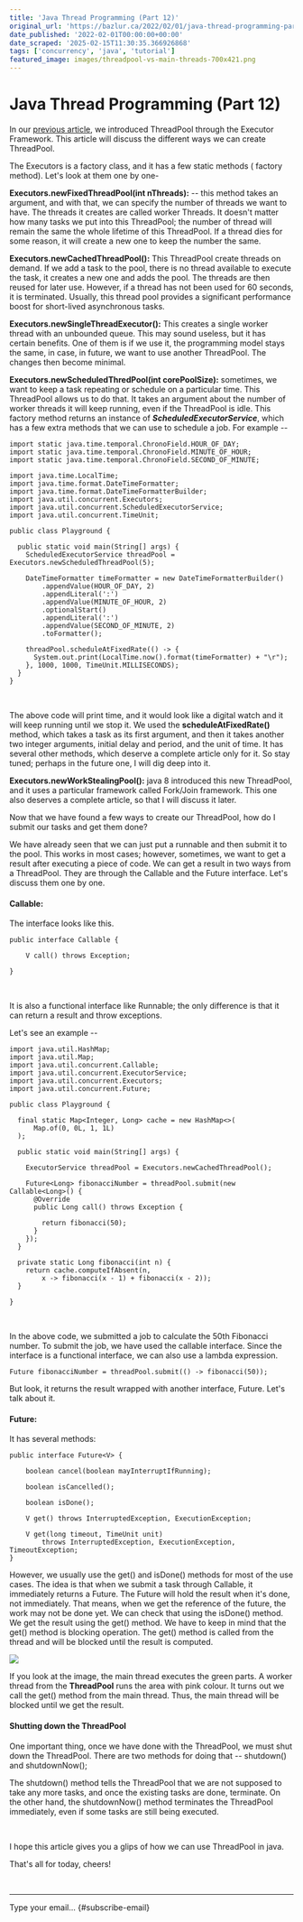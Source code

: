 ```yaml
---
title: 'Java Thread Programming (Part 12)'
original_url: 'https://bazlur.ca/2022/02/01/java-thread-programming-part-12/'
date_published: '2022-02-01T00:00:00+00:00'
date_scraped: '2025-02-15T11:30:35.366926868'
tags: ['concurrency', 'java', 'tutorial']
featured_image: images/threadpool-vs-main-threads-700x421.png
---
```


Java Thread Programming (Part 12)
=================================

In our [previous article](https://foojay.io/today/java-thread-programming-part-11/), we introduced ThreadPool through the Executor Framework. This article will discuss the different ways we can create ThreadPool.

The Executors is a factory class, and it has a few static methods ( factory method). Let's look at them one by one-

**Executors.newFixedThreadPool(int nThreads):** -- this method takes an argument, and with that, we can specify the number of threads we want to have. The threads it creates are called worker Threads. It doesn't matter how many tasks we put into this ThreadPool; the number of thread will remain the same the whole lifetime of this ThreadPool. If a thread dies for some reason, it will create a new one to keep the number the same.

**Executors.newCachedThreadPool():** This ThreadPool create threads on demand. If we add a task to the pool, there is no thread available to execute the task, it creates a new one and adds the pool. The threads are then reused for later use. However, if a thread has not been used for 60 seconds, it is terminated. Usually, this thread pool provides a significant performance boost for short-lived asynchronous tasks.

**Executors.newSingleThreadExecutor():** This creates a single worker thread with an unbounded queue. This may sound useless, but it has certain benefits. One of them is if we use it, the programming model stays the same, in case, in future, we want to use another ThreadPool. The changes then become minimal.

**Executors.newScheduledThredPool(int corePoolSize):** sometimes, we want to keep a task repeating or schedule on a particular time. This ThreadPool allows us to do that. It takes an argument about the number of worker threads it will keep running, even if the ThreadPool is idle. This factory method returns an instance of ***ScheduledExecutorService***, which has a few extra methods that we can use to schedule a job. For example --

```
import static java.time.temporal.ChronoField.HOUR_OF_DAY;
import static java.time.temporal.ChronoField.MINUTE_OF_HOUR;
import static java.time.temporal.ChronoField.SECOND_OF_MINUTE;

import java.time.LocalTime;
import java.time.format.DateTimeFormatter;
import java.time.format.DateTimeFormatterBuilder;
import java.util.concurrent.Executors;
import java.util.concurrent.ScheduledExecutorService;
import java.util.concurrent.TimeUnit;

public class Playground {
  
  public static void main(String[] args) {
    ScheduledExecutorService threadPool = Executors.newScheduledThreadPool(5);

    DateTimeFormatter timeFormatter = new DateTimeFormatterBuilder()
        .appendValue(HOUR_OF_DAY, 2)
        .appendLiteral(':')
        .appendValue(MINUTE_OF_HOUR, 2)
        .optionalStart()
        .appendLiteral(':')
        .appendValue(SECOND_OF_MINUTE, 2)
        .toFormatter();

    threadPool.scheduleAtFixedRate(() -> {
      System.out.print(LocalTime.now().format(timeFormatter) + "\r");
    }, 1000, 1000, TimeUnit.MILLISECONDS);
  }
}
```

<br />

The above code will print time, and it would look like a digital watch and it will keep running until we stop it. We used the **scheduleAtFixedRate()** method, which takes a task as its first argument, and then it takes another two integer arguments, initial delay and period, and the unit of time. It has several other methods, which deserve a complete article only for it. So stay tuned; perhaps in the future one, I will dig deep into it.

**Executors.newWorkStealingPool():** java 8 introduced this new ThreadPool, and it uses a particular framework called Fork/Join framework. This one also deserves a complete article, so that I will discuss it later.

Now that we have found a few ways to create our ThreadPool, how do I submit our tasks and get them done?

We have already seen that we can just put a runnable and then submit it to the pool. This works in most cases; however, sometimes, we want to get a result after executing a piece of code. We can get a result in two ways from a ThreadPool. They are through the Callable and the Future interface. Let's discuss them one by one.

#### Callable:

The interface looks like this.

```
public interface Callable {

    V call() throws Exception;

}
```

<br />

It is also a functional interface like Runnable; the only difference is that it can return a result and throw exceptions.

Let's see an example --

```
import java.util.HashMap;
import java.util.Map;
import java.util.concurrent.Callable;
import java.util.concurrent.ExecutorService;
import java.util.concurrent.Executors;
import java.util.concurrent.Future;

public class Playground {

  final static Map<Integer, Long> cache = new HashMap<>(
      Map.of(0, 0L, 1, 1L)
  );

  public static void main(String[] args) {

    ExecutorService threadPool = Executors.newCachedThreadPool();

    Future<Long> fibonacciNumber = threadPool.submit(new Callable<Long>() {
      @Override
      public Long call() throws Exception {

        return fibonacci(50);
      }
    });
  }

  private static Long fibonacci(int n) {
    return cache.computeIfAbsent(n,
        x -> fibonacci(x - 1) + fibonacci(x - 2));
  }

}
```

<br />

In the above code, we submitted a job to calculate the 50th Fibonacci number. To submit the job, we have used the callable interface. Since the interface is a functional interface, we can also use a lambda expression.

`Future fibonacciNumber = threadPool.submit(() -> fibonacci(50));`

But look, it returns the result wrapped with another interface, Future. Let's talk about it.

#### Future:

It has several methods:

```
public interface Future<V> {

    boolean cancel(boolean mayInterruptIfRunning);

    boolean isCancelled();

    boolean isDone();

    V get() throws InterruptedException, ExecutionException;

    V get(long timeout, TimeUnit unit)
        throws InterruptedException, ExecutionException, TimeoutException;
}

```

However, we usually use the get() and isDone() methods for most of the use cases. The idea is that when we submit a task through Callable, it immediately returns a Future. The Future will hold the result when it's done, not immediately. That means, when we get the reference of the future, the work may not be done yet. We can check that using the isDone() method. We get the result using the get() method. We have to keep in mind that the get() method is blocking operation. The get() method is called from the thread and will be blocked until the result is computed.

![](images/threadpool-vs-main-threads-700x421.png)

If you look at the image, the main thread executes the green parts. A worker thread from the **ThreadPool** runs the area with pink colour. It turns out we call the get() method from the main thread. Thus, the main thread will be blocked until we get the result.

#### Shutting down the ThreadPool

One important thing, once we have done with the ThreadPool, we must shut down the ThreadPool. There are two methods for doing that -- shutdown() and shutdownNow();

The shutdown() method tells the ThreadPool that we are not supposed to take any more tasks, and once the existing tasks are done, terminate. On the other hand, the shutdownNow() method terminates the ThreadPool immediately, even if some tasks are still being executed.

<br />

I hope this article gives you a glips of how we can use ThreadPool in java.  

That's all for today, cheers!

<br />

*** ** * ** ***

Type your email... {#subscribe-email}
